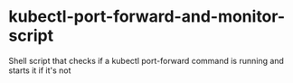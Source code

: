 # kubectl-port-forward-and-monitor-script
Shell script that checks if a kubectl port-forward command is running and starts it if it's not
